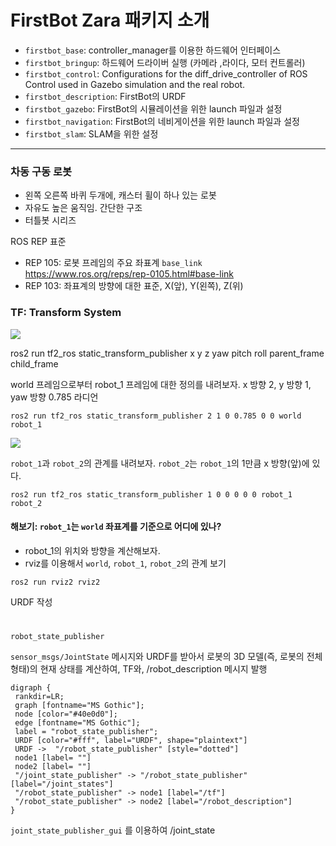 
# FirstBot Zara 패키지 소개

- `firstbot_base`: controller_manager를 이용한 하드웨어 인터페이스
- `firstbot_bringup`: 하드웨어 드라이버 실행 (카메라 ,라이다, 모터 컨트롤러)
- `firstbot_control`: Configurations for the diff_drive_controller of ROS Control used in Gazebo simulation and the real robot.
- `firstbot_description`: FirstBot의 URDF 
- `firstbot_gazebo`: FirstBot의 시뮬레이션을 위한 launch 파일과 설정
- `firstbot_navigation`: FirstBot의 네비게이션을 위한 launch 파일과 설정 
- `firstbot_slam`: SLAM을 위한 설정

---

### 차동 구동 로봇

- 왼쪽 오른쪽 바퀴 두개에, 캐스터 휠이 하나 있는 로봇 
- 자유도 높은 움직임. 간단한 구조
- 터틀봇 시리즈

ROS REP 표준
 - REP 105: 로봇 프레임의 주요 좌표계 `base_link` https://www.ros.org/reps/rep-0105.html#base-link
 - REP 103: 좌표계의 방향에 대한 표준, X(앞), Y(왼쪽), Z(위)

### TF: Transform System

![](https://articulatedrobotics.xyz/media/assets/posts/ready-for-ros/tf_frames_small.png)

ros2 run tf2_ros static_transform_publisher x y z yaw pitch roll parent_frame child_frame

world 프레임으로부터 robot_1 프레임에 대한 정의를 내려보자. x 방향 2, y 방향 1, yaw 방향 0.785 라디언

```
ros2 run tf2_ros static_transform_publisher 2 1 0 0.785 0 0 world robot_1
```

![](https://articulatedrobotics.xyz/media/assets/posts/ready-for-ros/tf_sidecar.png)


`robot_1`과 `robot_2`의 관계를 내려보자. `robot_2`는 `robot_1`의 1만큼 x 방향(앞)에 있다.
```
ros2 run tf2_ros static_transform_publisher 1 0 0 0 0 0 robot_1 robot_2
```

#### 해보기: `robot_1`는 `world` 좌표계를 기준으로 어디에 있나?

- robot_1의 위치와 방향을 계산해보자. 
- rviz를 이용해서 `world`, `robot_1`, `robot_2`의 관계 보기

```
ros2 run rviz2 rviz2
```

URDF 작성


# 
`robot_state_publisher`

`sensor_msgs/JointState` 메시지와 URDF를 받아서 로봇의 3D 모델(즉, 로봇의 전체 형태)의 현재 상태를 계산하여, TF와, /robot_description 메시지 발행

```graphviz
digraph {
 rankdir=LR;
 graph [fontname="MS Gothic"];
 node [color="#40e0d0"];
 edge [fontname="MS Gothic"];
 label = "robot_state_publisher";
 URDF [color="#fff", label="URDF", shape="plaintext"]
 URDF ->  "/robot_state_publisher" [style="dotted"]
 node1 [label= ""]
 node2 [label= ""]
 "/joint_state_publisher" -> "/robot_state_publisher" [label="/joint_states"]
 "/robot_state_publisher" -> node1 [label="/tf"]
 "/robot_state_publisher" -> node2 [label="/robot_description"]
}
```

`joint_state_publisher_gui` 를 이용하여  /joint_state

